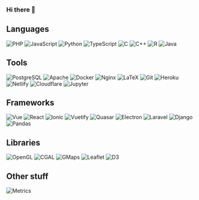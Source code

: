 ### Hi there 👋

<!--
**vags97/vags97** is a ✨ _special_ ✨ repository because its `README.md` (this file) appears on your GitHub profile.

Here are some ideas to get you started:

- 🔭 I’m currently working on ...
- 🌱 I’m currently learning ...
- 👯 I’m looking to collaborate on ...
- 🤔 I’m looking for help with ...
- 💬 Ask me about ...
- 📫 How to reach me: ...
- 😄 Pronouns: ...
- ⚡ Fun fact: ...
-->

## Languages
![PHP](https://img.shields.io/badge/PHP-4F5B93?style=for-the-badge&logo=php&logoColor=white)
![JavaScript](https://img.shields.io/badge/JavaScript-fcdc00?style=for-the-badge&logo=javascript&logoColor=black)
![Python](https://img.shields.io/badge/Python-FFD43B?style=for-the-badge&logo=python&logoColor=darkgreen)
![TypeScript](https://img.shields.io/badge/TypeScript-007ACC?style=for-the-badge&logo=typescript&logoColor=white)
![C](https://img.shields.io/badge/C-00599C?style=for-the-badge&logo=c&logoColor=white)
![C++](https://img.shields.io/badge/C++-00599C?style=for-the-badge&logo=cplusplus&logoColor=white)
![R](https://img.shields.io/badge/R-276DC3?style=for-the-badge&logo=r&logoColor=white)
![Java](https://img.shields.io/badge/Java-007396?style=for-the-badge&logo=java&logoColor=white)

## Tools
![PostgreSQL](https://img.shields.io/badge/PostgreSQL-336791?style=for-the-badge&logo=postgresql&logoColor=white)
![Apache](https://img.shields.io/badge/Apache-26235B?style=for-the-badge&logo=apache&logoColor=white)
![Docker](https://img.shields.io/badge/Docker-2CA5E0?style=for-the-badge&logo=docker&logoColor=white)
![Nginx](https://img.shields.io/badge/Nginx-009639?style=for-the-badge&logo=nginx&logoColor=white)
![LaTeX](https://img.shields.io/badge/LaTeX-47A141?style=for-the-badge&logo=LaTeX&logoColor=white)
![Git](https://img.shields.io/badge/Git-F05032?style=for-the-badge&logo=git&logoColor=white)
![Heroku](https://img.shields.io/badge/Heroku-430098?style=for-the-badge&logo=heroku&logoColor=white)
![Netlify](https://img.shields.io/badge/Netlify-00C7B7?style=for-the-badge&logo=netlify&logoColor=white)
![Cloudflare](https://img.shields.io/badge/Cloudflare-F38020?style=for-the-badge&logo=Cloudflare&logoColor=white)
![Jupyter](https://img.shields.io/badge/Jupyter-F37626.svg?&style=for-the-badge&logo=Jupyter&logoColor=white)

## Frameworks
![Vue](https://img.shields.io/badge/Vue.js-35495E?style=for-the-badge&logo=vuedotjs&logoColor=4FC08D)
![React](https://img.shields.io/badge/React-61DAFB?style=for-the-badge&logo=react&logoColor=black)
![Ionic](https://img.shields.io/badge/Ionic-3880FF?style=for-the-badge&logo=ionic&logoColor=white)
![Vuetify](https://img.shields.io/badge/Vuetify-1867C0?style=for-the-badge&logo=vuetify&logoColor=white)
![Quasar](https://img.shields.io/badge/Quasar-1976D2?style=for-the-badge&logo=quasar&logoColor=white)
![Electron](https://img.shields.io/badge/Electron-47848F?style=for-the-badge&logo=electron&logoColor=white)
![Laravel](https://img.shields.io/badge/Laravel-FB503B?style=for-the-badge&logo=laravel&logoColor=white)
![Django](https://img.shields.io/badge/Django-092E20?style=for-the-badge&logo=django&logoColor=white)
![Pandas](https://img.shields.io/badge/Pandas-2C2D72?style=for-the-badge&logo=pandas&logoColor=white)

## Libraries
![OpenGL](https://img.shields.io/badge/OpenGL-5586A4?style=for-the-badge&logo=opengl&logoColor=white)
![CGAL](https://img.shields.io/badge/CGAL-725e49?style=for-the-badge)
![GMaps](https://img.shields.io/badge/Google_Maps_JS-4285F4?style=for-the-badge&logo=googlemaps&logoColor=white)
![Leaflet](https://img.shields.io/badge/Leaflet-199900?style=for-the-badge&logo=leaflet&logoColor=white)
![D3](https://img.shields.io/badge/D3.js-F9A03C?style=for-the-badge&logo=d3dotjs&logoColor=white)

## Other stuff
![Metrics](https://metrics.lecoq.io/vags97?template=classic&languages=1&lines=1&people=1&languages.ignored=html%2Ccss&languages.limit=8&languages.threshold=0%25&languages.colors=github&languages.sections=most-used&languages.indepth=false&languages.analysis.timeout=15&languages.categories=markup%2C%20programming&languages.recent.categories=markup%2C%20programming&languages.recent.load=300&languages.recent.days=14&people.limit=24&people.identicons=false&people.identicons.hide=false&people.size=28&people.types=followers%2C%20following&people.shuffle=false&config.timezone=America%2FSantiago)
